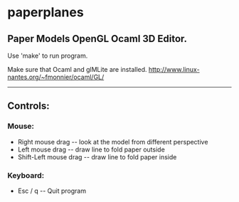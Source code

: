 paperplanes
===========

Paper Models OpenGL Ocaml 3D Editor.
------------------------------------

Use 'make' to run program.


Make sure that Ocaml and glMLite are installed.
http://www.linux-nantes.org/~fmonnier/ocaml/GL/

-----------
Controls:
---------
### Mouse:
* Right mouse drag -- look at the model from different perspective
* Left mouse drag -- draw line to fold paper outside
* Shift-Left mouse drag -- draw line to fold paper inside
	
### Keyboard:
* Esc / q -- Quit program